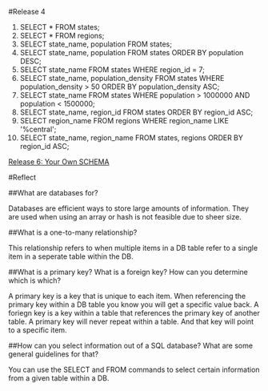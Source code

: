 #Release 4

1. SELECT * FROM states;
2. SELECT * FROM regions;
3. SELECT state_name, population FROM states;
4. SELECT state_name, population FROM states ORDER BY population DESC;
5. SELECT state\_name FROM states WHERE region\_id = 7;
6. SELECT state\_name, population\_density FROM states WHERE population\_density > 50 ORDER BY population\_density ASC;
7. SELECT state\_name FROM states WHERE population > 1000000 AND population < 1500000;
8. SELECT state\_name, region\_id FROM states ORDER BY region\_id ASC;
9. SELECT region\_name FROM regions WHERE region\_name LIKE '%central';
10. SELECT state\_name, region\_name FROM states, regions ORDER BY region\_id ASC;



[Release 6: Your Own SCHEMA]('clueless-schema-diagram.png')

#Reflect

##What are databases for?

Databases are efficient ways to store large amounts of information. They are used 
when using an array or hash is not feasible due to sheer size. 

##What is a one-to-many relationship?

This relationship refers to when multiple items in a DB table refer to a single item 
in a seperate table within the DB.

##What is a primary key? What is a foreign key? How can you determine which is which?

A primary key is a key that is unique to each item. When referencing the primary 
key within a DB table you know you will get a specific value back. A foriegn key
is a key within a table that references the primary key of another table. A primary
key will never repeat within a table. And that key will point to a specific item.

##How can you select information out of a SQL database? What are some general guidelines for that?

You can use the SELECT and FROM commands to select certain information from a given
table within a DB. 